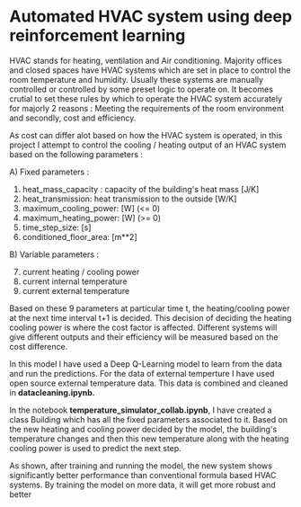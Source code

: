 <h1> Automated HVAC system using deep reinforcement learning </h1>

HVAC stands for heating, ventilation and Air conditioning. Majority offices and closed spaces have HVAC systems which are set in place to control the room temperature and humidity. Usually these systems are manually controlled or controlled by some preset logic to operate on. It becomes crutial to set these rules by which to operate the HVAC system accurately for majorly 2 reasons : Meeting the requirements of the room environment and secondly, cost and efficiency.

As cost can differ alot based on how the HVAC system is operated, in this project I attempt to control the cooling / heating output of an HVAC system based on the following parameters :

A) Fixed parameters :

  1) heat_mass_capacity : capacity of the building's heat mass [J/K]
  2) heat_transmission:            heat transmission to the outside [W/K]
  3) maximum_cooling_power:        [W] (<= 0)
  4) maximum_heating_power:        [W] (>= 0)
  5) time_step_size:               [s]
  6) conditioned_floor_area:       [m**2]

B) Variable parameters :

  7) current heating / cooling power
  8) current internal temperature
  9) current external temperature
  
Based on these 9 parameters at particular time t, the heating/cooling power at the next time interval t+1 is decided. This decision of deciding the heating cooling power is where the cost factor is affected. Different systems will give different outputs and their efficiency will be measured based on the cost difference.

In this model I have used a Deep Q-Learning model to learn from the data and run the predictions. For the data of external temperture I have used open source external temperature data. This data is combined and cleaned in <b>datacleaning.ipynb.</b>

In the notebook <b>temperature_simulator_collab.ipynb</b>,  I have created a class Building which has all the fixed parameters associated to it. Based on the new heating and cooling power decided by the model, the building's temperature changes and then this new temperature along with the heating cooling power is used to predict the next step.

As shown, after training and running the model, the new system shows significantly better performance than conventional formula based HVAC systems. By training the model on more data, it will get more robust and better


